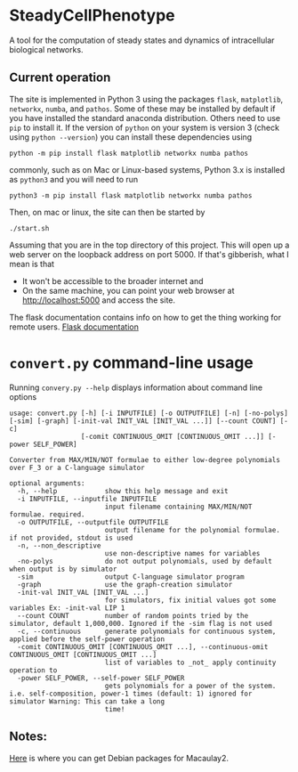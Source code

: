 # SteadyCellPhenotype

A tool for the computation of steady states and dynamics of intracellular biological networks.

## Current operation

The site is implemented in Python 3 using the packages `flask`, `matplotlib`, `networkx`, `numba`, and `pathos`. Some of these may be installed by default if you have installed the standard anaconda distribution. Others need to use `pip` to install it. If the version of `python` on your system is version 3 (check using `python --version`) you can install these dependencies using
```
python -m pip install flask matplotlib networkx numba pathos
```
commonly, such as on Mac or Linux-based systems, Python 3.x is installed as `python3` and you will need to run
```
python3 -m pip install flask matplotlib networkx numba pathos
```


Then, on mac or linux, the site can then be started by 
```
./start.sh
```
Assuming that you are in the top directory of this project. This will open up a web server on the loopback address on port 5000. If that's gibberish, what I
mean is that
* It won't be accessible to the broader internet and
* On the same machine, you can point your web browser at
  [http://localhost:5000](http://localhost:5000) and access the site.

The flask documentation contains info on how to get the thing working for remote users.  [Flask
documentation](https://flask.palletsprojects.com/en/1.1.x/)

# `convert.py` command-line usage

Running `convery.py --help` displays information about command line options 

```
usage: convert.py [-h] [-i INPUTFILE] [-o OUTPUTFILE] [-n] [-no-polys] [-sim] [-graph] [-init-val INIT_VAL [INIT_VAL ...]] [--count COUNT] [-c]
                  [-comit CONTINUOUS_OMIT [CONTINUOUS_OMIT ...]] [-power SELF_POWER]

Converter from MAX/MIN/NOT formulae to either low-degree polynomials over F_3 or a C-language simulator

optional arguments:
  -h, --help            show this help message and exit
  -i INPUTFILE, --inputfile INPUTFILE
                        input filename containing MAX/MIN/NOT formulae. required.
  -o OUTPUTFILE, --outputfile OUTPUTFILE
                        output filename for the polynomial formulae. if not provided, stdout is used
  -n, --non_descriptive
                        use non-descriptive names for variables
  -no-polys             do not output polynomials, used by default when output is by simulator
  -sim                  output C-language simulator program
  -graph                use the graph-creation simulator
  -init-val INIT_VAL [INIT_VAL ...]
                        for simulators, fix initial values got some variables Ex: -init-val LIP 1
  --count COUNT         number of random points tried by the simulator, default 1,000,000. Ignored if the -sim flag is not used
  -c, --continuous      generate polynomials for continuous system, applied before the self-power operation
  -comit CONTINUOUS_OMIT [CONTINUOUS_OMIT ...], --continuous-omit CONTINUOUS_OMIT [CONTINUOUS_OMIT ...]
                        list of variables to _not_ apply continuity operation to
  -power SELF_POWER, --self-power SELF_POWER
                        gets polynomials for a power of the system. i.e. self-composition, power-1 times (default: 1) ignored for simulator Warning: This can take a long
                        time!
```

## Notes:

[Here](http://www2.macaulay2.com/Macaulay2/Downloads/GNU-Linux/Debian/index.html) is where you can
get Debian packages for Macaulay2. 
